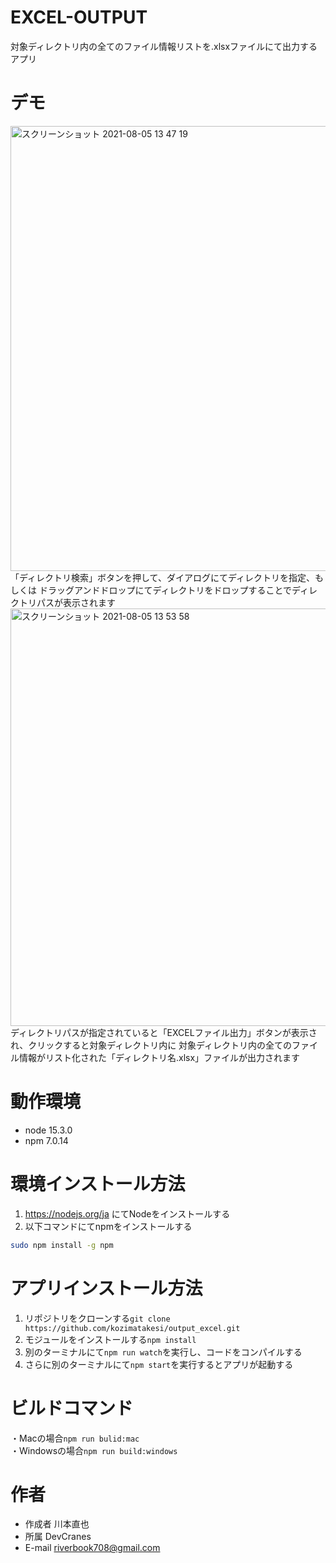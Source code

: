 # EXCEL-OUTPUT

対象ディレクトリ内の全てのファイル情報リストを.xlsxファイルにて出力するアプリ

# デモ

<img width="712" alt="スクリーンショット 2021-08-05 13 47 19" src="https://user-images.githubusercontent.com/58904417/128292693-8fb46e16-6dd1-4819-aad2-3878401ccdd2.png">
「ディレクトリ検索」ボタンを押して、ダイアログにてディレクトリを指定、もしくは
ドラッグアンドドロップにてディレクトリをドロップすることでディレクトリパスが表示されます
<img width="668" alt="スクリーンショット 2021-08-05 13 53 58" src="https://user-images.githubusercontent.com/58904417/128293032-b1367a61-997b-4d34-8ce0-52314a28150a.png">
ディレクトリパスが指定されていると「EXCELファイル出力」ボタンが表示され、クリックすると対象ディレクトリ内に
対象ディレクトリ内の全てのファイル情報がリスト化された「ディレクトリ名.xlsx」ファイルが出力されます


# 動作環境

* node 15.3.0
* npm 7.0.14

# 環境インストール方法

1. https://nodejs.org/ja にてNodeをインストールする
2. 以下コマンドにてnpmをインストールする
```bash
sudo npm install -g npm
```

# アプリインストール方法

1. リポジトリをクローンする```git clone https://github.com/kozimatakesi/output_excel.git```
2. モジュールをインストールする```npm install```
3. 別のターミナルにて```npm run watch```を実行し、コードをコンパイルする
4. さらに別のターミナルにて```npm start```を実行するとアプリが起動する

# ビルドコマンド

・Macの場合```npm run bulid:mac```  
・Windowsの場合```npm run build:windows```

# 作者

* 作成者 川本直也
* 所属 DevCranes
* E-mail riverbook708@gmail.com
